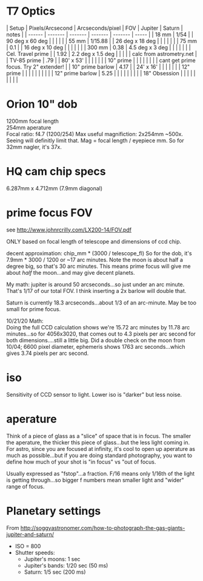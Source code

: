 # T7 Optics
| Setup | Pixels/Arcsecond | Arcseconds/pixel | FOV | Jupiter | Saturn | notes |
| ------ | ------- | ------- | ------- | ------- | ----- |
| 18 mm | 1/54 | | 90 deg x 60 deg | | | | |
| 55 mm | 1/15.88 | | 26 deg x 18 deg | | | | | |
| 75 mm | 0.1 | | 16 deg x 10 deg | | | | | |
| 300 mm | 0.38 | 4.5 deg x 3 deg | | | | | |
| Cel. Travel prime | | 1.92 | 2.2 deg x 1.5 deg | | | | | calc from astrometry.net |
| TV-85 prime | .79 | | 80' x 53' | | | | | |
| 10" prime |  | | | | | | | cant get prime focus.  Try 2" extender! |
| 10" prime barlow | 4.17 | | 24' x 16' | | | | | |
| 12" prime |  | | | | | | | |
| 12" prime barlow | 5.25 |  | | | | | | |
| 18" Obsession | | | | | | | | |



# Orion 10" dob
1200mm focal length  
254mm aperature  
Focal ratio: f4.7 (1200/254)
Max useful magnifiction:  2x254mm ~500x.  Seeing will definitly limit that.
Mag = focal length / eyepiece mm.
So for 32mm nagler, it's 37x.

# HQ cam chip specs
6.287mm x 4.712mm (7.9mm diagonal)

# prime focus FOV
see http://www.johnrcrilly.com/LX200-14/FOV.pdf  

ONLY based on focal length of telescope and dimensions of ccd chip. 

decent approximation:  chip_mm * (3000 / telescope_fl)
So for the dob, it's 7.9mm * 3000 / 1200 or ~17 arc minutes.
Note the moon is about half a degree big, so that's 30 arc minutes.
This means prime focus will give me about *half* the moon...and may give
decent planets.

My math:  jupiter is around 50 arcseconds...so just under an arc minute.  That's 1/17 of our total FOV.
I think inserting a 2x barlow will double that.

Saturn is currently 18.3 arcseconds...about 1/3 of an arc-minute.   May be too small for prime focus.

10/21/20 Math:  
Doing the full CCD calculation shows we're 15.72 arc minutes by 11.78 arc minutes...so for 4056x3020, that comes out to 4.3 pixels per arc second for both dimensions....still a little big.  Did a double check on the moon from 10/04; 6600 pixel diameter, ephemeris shows 1763 arc seconds...which gives 3.74 pixels per arc second.  

# iso
Sensitivity of CCD sensor to light.  Lower iso is "darker" but less noise.

# aperature
Think of a piece of glass as a "slice" of space that is in focus.  The smaller the aperature, the thicker this piece of glass...but the less light coming in.
For astro, since you are focused at infinity, it's cool to open up aperature as much as possible...but if you are doing standard photography, you want to define how much of your shot is "in focus" vs "out of focus.

Usually expressed as "fstop"...a fraction.  F/16 means only 1/16th of the light is getting through...so bigger f numbers mean smaller light and "wider" range of focus.

# Planetary settings
From http://soggyastronomer.com/how-to-photograph-the-gas-giants-jupiter-and-saturn/

* ISO = 800
* Shutter speeds:
  * Jupiter's moons:  1 sec
  * Jupiter's bands:  1/20 sec (50 ms)
  * Saturn: 1/5 sec (200 ms)
